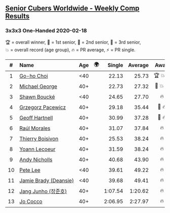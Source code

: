 <style>table {white-space: nowrap;}</style>
<link rel="stylesheet" type="text/css" href="/scw-comp/css/flags.css" />

## [Senior Cubers Worldwide - Weekly Comp Results](/scw-comp/results/)
### 3x3x3 One-Handed 2020-02-18

<span style="white-space: nowrap;">🏆 = overall winner</span>, <span style="white-space: nowrap;">🥇 = 1st senior</span>, <span style="white-space: nowrap;">🥈 = 2nd senior</span>, <span style="white-space: nowrap;">🥉 = 3rd senior</span>, <span style="white-space: nowrap;">💥 = overall record (age group)</span>, <span style="white-space: nowrap;">🔥 = PR average</span>, <span style="white-space: nowrap;">⚡ = PR single</span>.

| # | Name | Age | 🌍 | Single | Average | Awards | Solve 1 | Solve 2 | Solve 3 | Solve 4 | Solve 5 | Video |
| :--: | :-- | :--: | :--: | --: | --: | :--: | --: | --: | --: | --: | --: | :-- |
| 1 | [Go-ho Choi](../../persons/go_ho_choi/333oh.md) | <40 | <i class="flag flag-KR" /> | 22.13 | 25.73 | 🏆 💥 🔥 ⚡ | 22.13 | 22.77 | 35.44 | 24.99 | 29.43 | [Desktop](https://www.facebook.com/events/1618332754973681/permalink/1618631721610451) / [Mobile](https://m.facebook.com/events/1618332754973681?view=permalink&id=1618631721610451) |
| 2 | [Michael George](../../persons/michael_george/333oh.md) | 40+ | <i class="flag flag-GB" /> | 22.73 | 27.32 | 🥇 💥 🔥 ⚡ | 23.86 | 22.73 | 32.86 | DNF | 25.24 | [Desktop](https://www.facebook.com/events/1618332754973681/permalink/1619575454849411) / [Mobile](https://m.facebook.com/events/1618332754973681?view=permalink&id=1619575454849411) |
| 3 | [Shawn Boucké](../../persons/shawn_boucke/333oh.md) | <40 | <i class="flag flag-US" /> | 24.65 | 27.70 | 🔥 ⚡ | 25.42 | 24.65 | 51.36 | 29.41 | 28.28 | [Desktop](https://www.facebook.com/events/1618332754973681/permalink/1621909717949318) / [Mobile](https://m.facebook.com/events/1618332754973681?view=permalink&id=1621909717949318) |
| 4 | [Grzegorz Pacewicz](../../persons/grzegorz_pacewicz/333oh.md) | 40+ | <i class="flag flag-PL" /> | 29.18 | 35.44 | 🥈 🔥 ⚡ | 46.11 | 37.66 | 35.34 | 29.18 | 33.32 | |
| 5 | [Geoff Hartnell](../../persons/geoff_hartnell/333oh.md) | 40+ | <i class="flag flag-GB" /> | 30.99 | 37.28 | 🥉 🔥 ⚡ | 37.57 | 41.41 | 30.99 | 38.21 | 36.06 | [Desktop](https://www.facebook.com/events/1618332754973681/permalink/1623480064458950) / [Mobile](https://m.facebook.com/events/1618332754973681?view=permalink&id=1623480064458950) |
| 6 | [Raúl Morales](../../persons/raul_morales/333oh.md) | 40+ | <i class="flag flag-ES" /> | 31.07 | 37.84 | 🔥 ⚡ | 38.76 | 40.25 | 34.51 | DNF | 31.07 | |
| 7 | [Thierry Boisivon](../../persons/thierry_boisivon/333oh.md) | 40+ | <i class="flag flag-FR" /> | 25.53 | 38.24 | 🔥 ⚡ | 43.55 | 36.61 | 34.56 | 25.53 | 53.96 | [Desktop](https://www.facebook.com/events/1618332754973681/permalink/1621555787984711) / [Mobile](https://m.facebook.com/events/1618332754973681?view=permalink&id=1621555787984711) |
| 8 | [Yoann Lecoeur](../../persons/yoann_lecoeur/333oh.md) | 40+ | <i class="flag flag-FR" /> | 31.59 | 38.24 | 🔥 ⚡ | 38.49 | 36.34 | 31.59 | 54.73 | 39.89 | [Desktop](https://www.facebook.com/events/1618332754973681/permalink/1622459904560966) / [Mobile](https://m.facebook.com/events/1618332754973681?view=permalink&id=1622459904560966) |
| 9 | [Andy Nicholls](../../persons/andy_nicholls/333oh.md) | 40+ | <i class="flag flag-GB" /> | 40.68 | 43.90 | 🔥 ⚡ | 41.62 | 40.68 | 45.75 | 1:25.06 | 44.33 | [Desktop](https://www.facebook.com/events/1618332754973681/permalink/1618697511603872) / [Mobile](https://m.facebook.com/events/1618332754973681?view=permalink&id=1618697511603872) |
| 10 | [Pete Lee](../../persons/pete_lee/333oh.md) | <40 | <i class="flag flag-GB" /> | 39.61 | 49.22 | 🔥 ⚡ | 39.61 | 49.21 | 1:19.88 | 47.50 | 50.96 | [Desktop](https://www.facebook.com/events/1618332754973681/permalink/1622571537883136) / [Mobile](https://m.facebook.com/events/1618332754973681?view=permalink&id=1622571537883136) |
| 11 | [Jamie Brady (Deansie)](../../persons/jamie_brady/333oh.md) | <40 | <i class="flag flag-GB" /> | 39.68 | 49.41 | 🔥 ⚡ | 39.83 | 39.68 | 1:02.85 | 56.49 | 51.90 | [Desktop](https://www.facebook.com/events/1618332754973681/permalink/1618918598248430) / [Mobile](https://m.facebook.com/events/1618332754973681?view=permalink&id=1618918598248430) |
| 12 | [Jang Junho (장준호)](../../persons/jang_junho/333oh.md) | 40+ | <i class="flag flag-KR" /> | 1:07.54 | 1:20.62 | 🔥 ⚡ | 1:24.98 | 1:38.03 | 1:22.12 | 1:14.76 | 1:07.54 | [Desktop](https://www.facebook.com/events/1618332754973681/permalink/1623943337745956) / [Mobile](https://m.facebook.com/events/1618332754973681?view=permalink&id=1623943337745956) |
| 13 | [Jo Cocco](../../persons/jo_cocco/333oh.md) | 40+ | <i class="flag flag-GB" /> | 2:06.95 | 2:27.97 | 🔥 ⚡ | 2:37.00 | 2:39.96 | 2:06.95 | DNS | DNS | [Desktop](https://www.facebook.com/events/1618332754973681/permalink/1624311164375840) / [Mobile](https://m.facebook.com/events/1618332754973681?view=permalink&id=1624311164375840) |

<!-- Global site tag (gtag.js) - Google Analytics -->
<script async src="https://www.googletagmanager.com/gtag/js?id=UA-86348435-3"></script>
<script>window.dataLayer = window.dataLayer || []; function gtag() {dataLayer.push(arguments);} gtag('js', new Date()); gtag('config', 'UA-86348435-3');</script>
